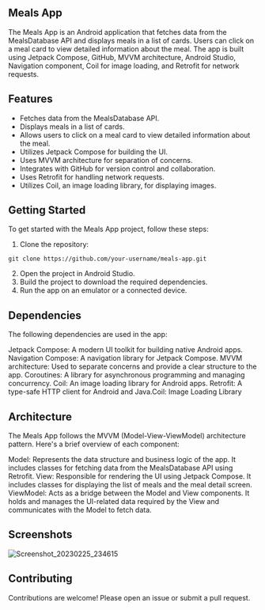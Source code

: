 ## Meals App
The Meals App is an Android application that fetches data from the MealsDatabase API and displays meals in a list of cards. Users can click on a meal card to view detailed information about the meal. The app is built using Jetpack Compose, GitHub, MVVM architecture, Android Studio, Navigation component, Coil for image loading, and Retrofit for network requests.

## Features
- Fetches data from the MealsDatabase API.
- Displays meals in a list of cards.
- Allows users to click on a meal card to view detailed information about the meal.
- Utilizes Jetpack Compose for building the UI.
- Uses MVVM architecture for separation of concerns.
- Integrates with GitHub for version control and collaboration.
- Uses Retrofit for handling network requests.
- Utilizes Coil, an image loading library, for displaying images.

## Getting Started
To get started with the Meals App project, follow these steps:

1. Clone the repository:
```
git clone https://github.com/your-username/meals-app.git
```
2. Open the project in Android Studio.
3. Build the project to download the required dependencies.
4. Run the app on an emulator or a connected device.

## Dependencies
The following dependencies are used in the app:

Jetpack Compose: A modern UI toolkit for building native Android apps.
Navigation Compose: A navigation library for Jetpack Compose.
MVVM architecture: Used to separate concerns and provide a clear structure to the app.
Coroutines: A library for asynchronous programming and managing concurrency.
Coil: An image loading library for Android apps.
Retrofit: A type-safe HTTP client for Android and Java.Coil: Image Loading Library

## Architecture
The Meals App follows the MVVM (Model-View-ViewModel) architecture pattern. Here's a brief overview of each component:

Model: Represents the data structure and business logic of the app. It includes classes for fetching data from the MealsDatabase API using Retrofit.
View: Responsible for rendering the UI using Jetpack Compose. It includes classes for displaying the list of meals and the meal detail screen.
ViewModel: Acts as a bridge between the Model and View components. It holds and manages the UI-related data required by the View and communicates with the Model to fetch data.

## Screenshots
![Screenshot_20230225_234615](https://github.com/Ben-ayesu/Meal_App_Retrofit/assets/19813169/72998575-2b6e-4aa8-9d9b-fc4fe696b81f)

## Contributing
Contributions are welcome! Please open an issue or submit a pull request.
